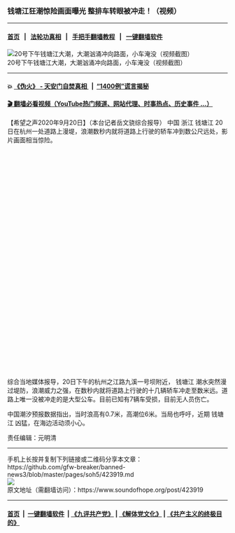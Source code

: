 ### 钱塘江狂潮惊险画面曝光 整排车转眼被冲走！（视频）
------------------------

#### [首页](https://github.com/gfw-breaker/banned-news3/blob/master/README.md) &nbsp;&nbsp;|&nbsp;&nbsp; [法轮功真相](https://github.com/begood0513/basic/blob/master/README.md)  &nbsp;&nbsp;|&nbsp;&nbsp; [手把手翻墙教程](https://github.com/gfw-breaker/guides/wiki)  &nbsp;&nbsp;|&nbsp;&nbsp; [一键翻墙软件](https://github.com/gfw-breaker/nogfw/blob/master/README.md)  



<div><img alt="20号下午钱塘江大潮，大潮汹涌冲向路面，小车淹没（视频截图）" src="https://img.soundofhope.org/2020-09/phpsqgl2h-1600650087716.jpg"/>
<br/><figcaption class="caption">
 20号下午钱塘江大潮，大潮汹涌冲向路面，小车淹没（视频截图）
</figcaption></div><hr/>

#### 💥 [《伪火》 - 天安门自焚真相 ](http://158.247.195.190:10000/videos/blog/weihuo.html)&nbsp; |&nbsp; [“1400例”谎言揭秘  ](http://158.247.195.190:10000/videos/blog/jiexi1400.html)

#### [ 🎬  翻墙必看视频（YouTube热门频道、网站代理、时事热点、历史事件 ...）](https://github.com/gfw-breaker/links/blob/master/banned.md)

<div><div class="Content__Wrapper sc-1bvya0-0 grZQxZ">
 <p class="meta-top">
  <span class="meta">
   【希望之声2020年9月20日】（本台记者岳文骁综合报导）
  </span>
  中国
  <ok href="/term/2053">
   浙江
  </ok>
  <ok href="/term/159227">
   钱塘江
  </ok>
  20日在杭州一处道路上漫堤，浪潮数秒内就将道路上行驶的轿车冲到数公尺远处，影片画面相当惊险。
 </p>
 <div class="soh-embed">
  <div class="soh-embed-inner">
   <div class="iframely-embed" style="max-width: 550px;">
    <div class="iframely-responsive" style="padding-bottom: 100%;">
    </div>
   </div>
  </div>
 </div>
 <p>
  综合当地媒体报导，20日下午的杭州之江路九溪一号坝附近，
  <ok href="/term/159227">
   钱塘江
  </ok>
  潮水突然漫过堤防，浪潮威力之强，在数秒内就将道路上行驶的十几辆轿车冲走至数米远。道路上唯一没被冲走的是大型公车。目前已知有7辆车受损，目前无人员伤亡。
 </p>
 <p>
  中国潮汐预报数据指出，当时浪高有0.7米，高潮位6米。当局也呼吁，近期
  <ok href="/term/159227">
   钱塘江
  </ok>
  凶猛，在海边活动须小心。
 </p>
 <p class="meta-btm">
  责任编辑：元明清
 </p>
</div>
</div>
<hr/>
手机上长按并复制下列链接或二维码分享本文章：<br/>
https://github.com/gfw-breaker/banned-news3/blob/master/pages/soh5/423919.md <br/>
<a href='https://github.com/gfw-breaker/banned-news3/blob/master/pages/soh5/423919.md'><img src='https://github.com/gfw-breaker/banned-news3/blob/master/pages/soh5/423919.md.png'/></a> <br/>
原文地址（需翻墙访问）：https://www.soundofhope.org/post/423919


------------------------
#### [首页](https://github.com/gfw-breaker/banned-news3/blob/master/README.md) &nbsp;|&nbsp; [一键翻墙软件](https://github.com/gfw-breaker/nogfw/blob/master/README.md) &nbsp;| [《九评共产党》](https://github.com/gfw-breaker/9ping.md/blob/master/README.md#九评之一评共产党是什么) | [《解体党文化》](https://github.com/gfw-breaker/jtdwh.md/blob/master/README.md) | [《共产主义的终极目的》](https://github.com/gfw-breaker/gczydzjmd.md/blob/master/README.md)


<img src='http://gfw-breaker.win/banned-news3/pages/soh5/423919.md' width='0px' height='0px'/>